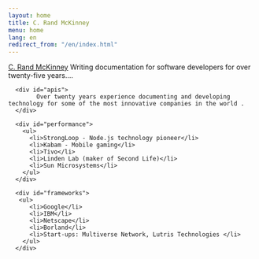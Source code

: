 ```yaml
---
layout: home
title: C. Rand McKinney
menu: home
lang: en
redirect_from: "/en/index.html"
---
```

<section id="home-content">
    <div id="overlay"></div>
    <section id="description">
        <a href="/" class="rand">C. Rand McKinney</a>
        <span class="description">Writing documentation for software developers for over twenty-five years....</span>
    </section>
</section>

<section id="intro">
  <div id="boxes" class="clearfix">
      <div id="web-applications"></div>

      <div id="apis">
            Over twenty years experience documenting and developing technology for some of the most innovative companies in the world .
      </div>

      <div id="performance">
        <ul>
          <li>StrongLoop - Node.js technology pioneer</li>
          <li>Kabam - Mobile gaming</li>
          <li>Tivo</li>
          <li>Linden Lab (maker of Second Life)</li>
          <li>Sun Microsystems</li>
        </ul>
      </div>

      <div id="frameworks"> 
       <ul>
          <li>Google</li>
          <li>IBM</li>
          <li>Netscape</li>
          <li>Borland</li>
          <li>Start-ups: Multiverse Network, Lutris Technologies </li>
        </ul>
      </div>
  </div>
</section>

